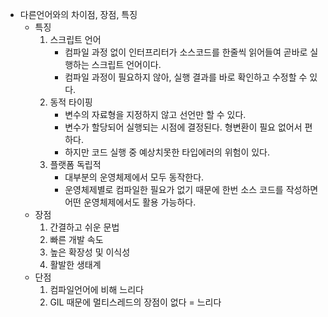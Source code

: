 - 다른언어와의 차이점, 장점, 특징
  - 특징
    1. 스크립트 언어
       - 컴파일 과정 없이 인터프리터가 소스코드를 한줄씩 읽어들여 곧바로 실행하는 스크립트 언어이다.
       - 컴파일 과정이 필요하지 않아, 실행 결과를 바로 확인하고 수정할 수 있다.
    2. 동적 타이핑
       - 변수의 자료형을 지정하지 않고 선언만 할 수 있다.
       - 변수가 할당되어 실행되는 시점에 결정된다. 형변환이 필요 없어서 편하다.
       - 하지만 코드 실행 중 예상치못한 타입에러의 위험이 있다.
    3. 플랫폼 독립적
       - 대부분의 운영체제에서 모두 동작한다.
       - 운영체제별로 컴파일한 필요가 없기 때문에 한번 소스 코드를 작성하면 어떤 운영체제에서도 활용 가능하다.
  - 장점
    1. 간결하고 쉬운 문법
    2. 빠른 개발 속도
    3. 높은 확장성 및 이식성
    4. 활발한 생태계
  - 단점
    1. 컴파일언어에 비해 느리다
    2. GIL 때문에 멀티스레드의 장점이 없다 = 느리다
